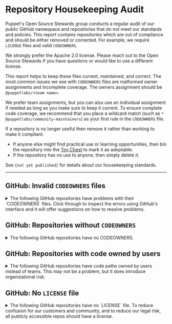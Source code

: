 # Repository Housekeeping Audit

Puppet's Open Source Stewards group conducts a regular audit of our public GitHub
namespace and repositories that do not meet our standards and policies. This
report contains repositories which are out of compliance and should be either
removed or corrected. For example, we require `LICENSE` files and valid `CODEOWNERS`.

We strongly prefer the Apache 2.0 license. Please reach out to the Open Source
Stewards if you have questions or would like to use a different license.

This report helps to keep these files current, maintained, and correct. The most
common issues we see with `CODEOWNERS` files are malformed owner assignments and
incomplete coverage. The owners assignment should be `@puppetlabs/<team name>`.

We prefer team assignments, but you can also use an individual assignment if needed
as long as you make sure to keep it current. To ensure complete code coverage, we
recommend that you place a wildcard match (such as `* @puppetlabs/community-maintainers`)
as your first rule in the `CODEOWNERS` file.

If a repository is no longer useful then remove it rather than working to make it
compliant.

* If anyone else might find practical use or learning opportunities, then bin
  the repository into the [Toy Chest](http://github.com/puppetlabs-toy-chest/)
  to mark it as adoptable.
* If the repository has no use to anyone, then simply delete it.

See `{not yet published}` for details about our housekeeping standards.

----

## GitHub: Invalid `CODEOWNERS` files

<details>
<summary>
The following GitHub repositories have problems with their `CODEOWNERS` files. Click
through to inspect the errors using GitHub's interface and it will offer suggestions
on how to resolve problems.
</summary>

* [puppetlabs/aws-hol-repo](https://github.com/puppetlabs/aws-hol-repo/blob/-/CODEOWNERS)
    * No teams matched rule: `*`
* [puppetlabs/aws_resource_reaper](https://github.com/puppetlabs/aws_resource_reaper/blob/-/CODEOWNERS)
    * No teams matched rule: `lambdas/*`
* [puppetlabs/bolt-waypoint-plugin](https://github.com/puppetlabs/bolt-waypoint-plugin/blob/-/CODEOWNERS)
    * No teams matched rule: `*`
* [puppetlabs/clamps](https://github.com/puppetlabs/clamps/blob/-/CODEOWNERS)
    * The team(s) `@puppetlabs/slv` appear to be invalid for rule: `*`
* [puppetlabs/cloud-chaos-webinar](https://github.com/puppetlabs/cloud-chaos-webinar/blob/-/CODEOWNERS)
    * The team(s) `@puppetlabs/marketing` appear to be invalid for rule: `*`
* [puppetlabs/homebrew-puppet](https://github.com/puppetlabs/homebrew-puppet/blob/-/CODEOWNERS)
    * No teams matched rule: `*`
    * The team(s) `@puppetlabs/wash` appear to be invalid for rule: `*/wash.*`
* [puppetlabs/master_manipulator](https://github.com/puppetlabs/master_manipulator/blob/-/CODEOWNERS)
    * The team(s) `@puppetlabs/slv` appear to be invalid for rule: `*`
* [puppetlabs/pe-sdk-go](https://github.com/puppetlabs/pe-sdk-go/blob/-/CODEOWNERS)
    * The team(s) `@puppetlabs/night-s-watch` appear to be invalid for rule: `*`
* [puppetlabs/pmc_miller](https://github.com/puppetlabs/pmc_miller/blob/-/CODEOWNERS)
    * The team(s) `@puppetlabs/slv` appear to be invalid for rule: `*`
* [puppetlabs/posh-bolt](https://github.com/puppetlabs/posh-bolt/blob/-/CODEOWNERS)
    * No teams matched rule: `*`
* [puppetlabs/puppet-rfc](https://github.com/puppetlabs/puppet-rfc/blob/-/CODEOWNERS)
    * The team(s) `@puppetlabs/platform-core` appear to be invalid for rule: `*`
* [puppetlabs/puppet-sneakernet](https://github.com/puppetlabs/puppet-sneakernet/blob/-/CODEOWNERS)
    * No teams matched rule: `*`
* [puppetlabs/puppetlabs-pe_quick_data](https://github.com/puppetlabs/puppetlabs-pe_quick_data/blob/-/CODEOWNERS)
    * No teams matched rule: `*`
* [puppetlabs/puppetserver-helm-chart](https://github.com/puppetlabs/puppetserver-helm-chart/blob/-/CODEOWNERS)
    * No teams matched rule: `*`
* [puppetlabs/ref_arch_setup](https://github.com/puppetlabs/ref_arch_setup/blob/-/CODEOWNERS)
    * The team(s) `@puppetlabs/slv` appear to be invalid for rule: `*`
* [puppetlabs/se_control_2020](https://github.com/puppetlabs/se_control_2020/blob/-/CODEOWNERS)
    * No teams matched rule: `*`
</details>


## GitHub: Repositories without `CODEOWNERS`

<details>
<summary>
The following GitHub repositories have no CODEOWNERS.
</summary>

* [puppetlabs/cem_issues](https://github.com/puppetlabs/cem_issues)
    * This repository will allow public community members to file bug reports against the CEM modules
* [puppetlabs/forge_issues](https://github.com/puppetlabs/forge_issues)
    * This repository will allow public community members to file bug reports against the Puppet Forge
* [puppetlabs/gettingstartedwb](https://github.com/puppetlabs/gettingstartedwb)
    * Repo for Getting Started with Bolt workshop
* [puppetlabs/kmo_provision_pe](https://github.com/puppetlabs/kmo_provision_pe)
    * Automation for the PE server in 501 renovation.
* [puppetlabs/pe_501_control_repo_lab_1](https://github.com/puppetlabs/pe_501_control_repo_lab_1)
    * The control repo for PE 501 Lab 2
* [puppetlabs/pe_501_control_repo_lab_2](https://github.com/puppetlabs/pe_501_control_repo_lab_2)
    * The control repo for PE 501 Lab 2
* [puppetlabs/pe_501_hello_world_lab_1](https://github.com/puppetlabs/pe_501_hello_world_lab_1)
    * The "Hello World" module for PE 501 Lab 1
* [puppetlabs/pe_501_hello_world_lab_2](https://github.com/puppetlabs/pe_501_hello_world_lab_2)
    * The "Hello World" module for PE 501 Lab 2
* [puppetlabs/pe_501_hello_world_lab_3](https://github.com/puppetlabs/pe_501_hello_world_lab_3)
    * The "Hello World" module for PE 501 Lab 3
* [puppetlabs/puppet-enterprise_issues](https://github.com/puppetlabs/puppet-enterprise_issues)
    * This repository will allow public community members to file bug reports against Puppet Enterprise
* [puppetlabs/puppetlabs-hocon](https://github.com/puppetlabs/puppetlabs-hocon)
    * Puppet module for managing settings in HOCON-style configuration files
* [puppetlabs/puppetlabs-puppet_authorization](https://github.com/puppetlabs/puppetlabs-puppet_authorization)
    * 
* [puppetlabs/puppetlabs-sshkeys](https://github.com/puppetlabs/puppetlabs-sshkeys)
    * Puppet Labs SSH Public Keys
* [puppetlabs/release-engineering-repo-standards](https://github.com/puppetlabs/release-engineering-repo-standards)
    * Standards and workflows for release engineering repos
* [puppetlabs/xzscanner](https://github.com/puppetlabs/xzscanner)
    * A quick orchestrated check for compromised xz in your infra
</details>

## GitHub: Repositories with code owned by users

<details>
<summary>
The following GitHub repositories have code paths owned by users instead of
teams. This may not be a problem, but it does introduce organizational risk.
</summary>

* [puppetlabs/aws-hol-repo](https://github.com/puppetlabs/aws-hol-repo)
    * @cs-arch
* [puppetlabs/aws_resource_reaper](https://github.com/puppetlabs/aws_resource_reaper)
    * @shawonc
* [puppetlabs/bolt-waypoint-plugin](https://github.com/puppetlabs/bolt-waypoint-plugin)
    * @lucywyman
* [puppetlabs/cpp-hocon](https://github.com/puppetlabs/cpp-hocon)
    * @mikaelsmith
    * @magisus
* [puppetlabs/forge-ruby](https://github.com/puppetlabs/forge-ruby)
    * @bastelfreak
* [puppetlabs/homebrew-puppet](https://github.com/puppetlabs/homebrew-puppet)
    * @mikaelsmith
* [puppetlabs/influxdb](https://github.com/puppetlabs/influxdb)
    * @bastelfreak
* [puppetlabs/pdksync](https://github.com/puppetlabs/pdksync)
    * @logicminds
* [puppetlabs/pe_patch](https://github.com/puppetlabs/pe_patch)
    * @albatrossflavour
* [puppetlabs/posh-bolt](https://github.com/puppetlabs/posh-bolt)
    * @mcdonaldseanp
    * @randomnoun7
* [puppetlabs/prosvc-preview_report](https://github.com/puppetlabs/prosvc-preview_report)
    * @cwcowellshah
* [puppetlabs/puppet-chocolatey-packages](https://github.com/puppetlabs/puppet-chocolatey-packages)
    * @glennsarti
* [puppetlabs/puppet-editor-syntax](https://github.com/puppetlabs/puppet-editor-syntax)
    * @jpogran
    * @glennsarti
* [puppetlabs/puppet-sneakernet](https://github.com/puppetlabs/puppet-sneakernet)
    * @binford2k
* [puppetlabs/puppet-strings](https://github.com/puppetlabs/puppet-strings)
    * @bastelfreak
* [puppetlabs/puppetlabs-accounts](https://github.com/puppetlabs/puppetlabs-accounts)
    * @bastelfreak
* [puppetlabs/puppetlabs-apache](https://github.com/puppetlabs/puppetlabs-apache)
    * @bastelfreak
    * @ekohl
    * @smortex
* [puppetlabs/puppetlabs-concat](https://github.com/puppetlabs/puppetlabs-concat)
    * @b4ldr
    * @bastelfreak
    * @ekohl
    * @smortex
* [puppetlabs/puppetlabs-inifile](https://github.com/puppetlabs/puppetlabs-inifile)
    * @bastelfreak
    * @ekohl
    * @smortex
* [puppetlabs/puppetlabs-java](https://github.com/puppetlabs/puppetlabs-java)
    * @bastelfreak
* [puppetlabs/puppetlabs-kubernetes](https://github.com/puppetlabs/puppetlabs-kubernetes)
    * @bastelfreak
    * @deric
* [puppetlabs/puppetlabs-lvm](https://github.com/puppetlabs/puppetlabs-lvm)
    * @bastelfreak
* [puppetlabs/puppetlabs-minimum_version](https://github.com/puppetlabs/puppetlabs-minimum_version)
    * @kreeuwijk
* [puppetlabs/puppetlabs-mysql](https://github.com/puppetlabs/puppetlabs-mysql)
    * @alexjfisher
    * @bastelfreak
* [puppetlabs/puppetlabs-ntp](https://github.com/puppetlabs/puppetlabs-ntp)
    * @bastelfreak
    * @smortex
* [puppetlabs/puppetlabs-patching_as_code](https://github.com/puppetlabs/puppetlabs-patching_as_code)
    * @kreeuwijk
* [puppetlabs/puppetlabs-pe_quick_data](https://github.com/puppetlabs/puppetlabs-pe_quick_data)
    * @moedes
* [puppetlabs/puppetlabs-postgresql](https://github.com/puppetlabs/puppetlabs-postgresql)
    * @alexjfisher
    * @bastelfreak
    * @deric
    * @ekohl
    * @simonhoenscheid
    * @smortex
* [puppetlabs/puppetlabs-puppetdb](https://github.com/puppetlabs/puppetlabs-puppetdb)
    * @bastelfreak
    * @smortex
* [puppetlabs/puppetlabs-puppet_agent](https://github.com/puppetlabs/puppetlabs-puppet_agent)
    * @bastelfreak
* [puppetlabs/puppetlabs-puppet_operations_appliance](https://github.com/puppetlabs/puppetlabs-puppet_operations_appliance)
    * @dylanratcliffe
* [puppetlabs/puppetlabs-rsync](https://github.com/puppetlabs/puppetlabs-rsync)
    * @kajinamit
* [puppetlabs/puppetlabs-sccm](https://github.com/puppetlabs/puppetlabs-sccm)
    * @kreeuwijk
* [puppetlabs/puppetlabs-servicenow_change_requests](https://github.com/puppetlabs/puppetlabs-servicenow_change_requests)
    * @kreeuwijk
* [puppetlabs/puppetlabs-stdlib](https://github.com/puppetlabs/puppetlabs-stdlib)
    * @alexjfisher
    * @b4ldr
    * @bastelfreak
    * @ekohl
    * @smortex
    * @seanmil
* [puppetlabs/puppetlabs-websphere_application_server](https://github.com/puppetlabs/puppetlabs-websphere_application_server)
    * @bastelfreak
    * @biamandei
* [puppetlabs/puppetlabs-xinetd](https://github.com/puppetlabs/puppetlabs-xinetd)
    * @ekohl
* [puppetlabs/puppetlabs_spec_helper](https://github.com/puppetlabs/puppetlabs_spec_helper)
    * @bastelfreak
* [puppetlabs/puppetserver-helm-chart](https://github.com/puppetlabs/puppetserver-helm-chart)
    * @xtigyro
    * @slconley
    * @raphink
    * @davidphay
    * @skoef
    * @nielshojen
    * @ldaneliukas
* [puppetlabs/puppet_operational_dashboards](https://github.com/puppetlabs/puppet_operational_dashboards)
    * @bastelfreak
* [puppetlabs/rubocop-i18n](https://github.com/puppetlabs/rubocop-i18n)
    * @highb
* [puppetlabs/se_control_2020](https://github.com/puppetlabs/se_control_2020)
    * @cs-arch
</details>

## GitHub: No `LICENSE` file

<details>
<summary>
The following GitHub repositories have no `LICENSE` file. To reduce confusion for
our customers and community, and to reduce our legal risk, all publicly accessible
repos should have a license.
</summary>

* [puppetlabs/baker-round](https://github.com/puppetlabs/baker-round)
    * A temporary location for prototype Puppet Content Templates (PCTs)
* [puppetlabs/bolt-project](https://github.com/puppetlabs/bolt-project)
    * Example Bolt project directory
* [puppetlabs/build-data](https://github.com/puppetlabs/build-data)
    * source of additional information pertaining to build automation
* [puppetlabs/cat-github-actions](https://github.com/puppetlabs/cat-github-actions)
    * 
* [puppetlabs/cdpe-test-control-repo](https://github.com/puppetlabs/cdpe-test-control-repo)
    * Master repo for CDPE acceptance tests control repo's thats mirrored to our other VCS providers
* [puppetlabs/cem_issues](https://github.com/puppetlabs/cem_issues)
    * This repository will allow public community members to file bug reports against the CEM modules
* [puppetlabs/cem_workflows](https://github.com/puppetlabs/cem_workflows)
    * 
* [puppetlabs/cisco_ios](https://github.com/puppetlabs/cisco_ios)
    * Cisco IOS Catalyst module
* [puppetlabs/clamps](https://github.com/puppetlabs/clamps)
    * 
* [puppetlabs/clojars-puppetlabs-jenkins](https://github.com/puppetlabs/clojars-puppetlabs-jenkins)
    * 
* [puppetlabs/cloud-chaos-webinar](https://github.com/puppetlabs/cloud-chaos-webinar)
    * 
* [puppetlabs/courseware-lms-lab-downloads](https://github.com/puppetlabs/courseware-lms-lab-downloads)
    * 
* [puppetlabs/dataops-pipeline-tools](https://github.com/puppetlabs/dataops-pipeline-tools)
    * Functions that are used regularly in data pipeline jobs
* [puppetlabs/diagrams-net-libraries](https://github.com/puppetlabs/diagrams-net-libraries)
    * These are custom shape libraries for diagrams.net (formally known as draw.io) for puppet logos and icons
* [puppetlabs/encrypted_backup](https://github.com/puppetlabs/encrypted_backup)
    * A Puppet module for simple, secure Linux backups
* [puppetlabs/forge-standards](https://github.com/puppetlabs/forge-standards)
    * This repository consists of forge automations
* [puppetlabs/foss-license-report](https://github.com/puppetlabs/foss-license-report)
    * 
* [puppetlabs/gettingstartedwb](https://github.com/puppetlabs/gettingstartedwb)
    * Repo for Getting Started with Bolt workshop
* [puppetlabs/go-cd4pe-client](https://github.com/puppetlabs/go-cd4pe-client)
    * A CD4PE client generated from swagger
* [puppetlabs/infinitory](https://github.com/puppetlabs/infinitory)
    * SRE host, role, and service inventory
* [puppetlabs/influxdb](https://github.com/puppetlabs/influxdb)
    * 
* [puppetlabs/kmo-cd4pe-scripts](https://github.com/puppetlabs/kmo-cd4pe-scripts)
    * Utility scripts for provisioning CD4PE in Instruqt
* [puppetlabs/learndot_api](https://github.com/puppetlabs/learndot_api)
    * 
* [puppetlabs/nssm](https://github.com/puppetlabs/nssm)
    * Puppet fork of the NSSM source code from https://git.nssm.cc/nssm/nssm.git
* [puppetlabs/openssl-fips](https://github.com/puppetlabs/openssl-fips)
    * 
* [puppetlabs/pct-test-template-01](https://github.com/puppetlabs/pct-test-template-01)
    * 
* [puppetlabs/pct-test-template-02](https://github.com/puppetlabs/pct-test-template-02)
    * 
* [puppetlabs/pdk-docker](https://github.com/puppetlabs/pdk-docker)
    * Official Puppet Development Kit (PDK) Docker Image
* [puppetlabs/pdk-test](https://github.com/puppetlabs/pdk-test)
    * 
* [puppetlabs/pe-sdk-go](https://github.com/puppetlabs/pe-sdk-go)
    * 
* [puppetlabs/peadm-bolt-project](https://github.com/puppetlabs/peadm-bolt-project)
    * Bolt project for working with the puppetlabs/pe_xl module
* [puppetlabs/pe_tech_check](https://github.com/puppetlabs/pe_tech_check)
    * A repo containing tasks and scripts for the PE Tech Check service
* [puppetlabs/phoenix-github-actions](https://github.com/puppetlabs/phoenix-github-actions)
    * 
* [puppetlabs/pltraining-apache](https://github.com/puppetlabs/pltraining-apache)
    * 
* [puppetlabs/pmc_miller](https://github.com/puppetlabs/pmc_miller)
    * 
* [puppetlabs/preupgrade_check](https://github.com/puppetlabs/preupgrade_check)
    * A Bolt plan to check for common issues before a Puppet Enterprise upgrade
* [puppetlabs/prm-test-tool-01](https://github.com/puppetlabs/prm-test-tool-01)
    * 
* [puppetlabs/prm-test-tool-02](https://github.com/puppetlabs/prm-test-tool-02)
    * 
* [puppetlabs/prosvc-preview_report](https://github.com/puppetlabs/prosvc-preview_report)
    * A Catalog Preview Report HTML Generator
* [puppetlabs/prtg_push](https://github.com/puppetlabs/prtg_push)
    * A Puppet module to provide PRTG HTTP push sensors
* [puppetlabs/puppet-approved-modules](https://github.com/puppetlabs/puppet-approved-modules)
    * 
* [puppetlabs/puppet-classify](https://github.com/puppetlabs/puppet-classify)
    * A ruby library to interface with the classifier service
* [puppetlabs/puppet-data-service](https://github.com/puppetlabs/puppet-data-service)
    * Puppet Data Service - SolArch implementation of the PDS
* [puppetlabs/puppet-enterprise_issues](https://github.com/puppetlabs/puppet-enterprise_issues)
    * This repository will allow public community members to file bug reports against Puppet Enterprise
* [puppetlabs/puppet-rfc](https://github.com/puppetlabs/puppet-rfc)
    * Puppet RFC Repository
* [puppetlabs/puppet-vra_puppet_plugin_prep](https://github.com/puppetlabs/puppet-vra_puppet_plugin_prep)
    * 
* [puppetlabs/puppet-vro-starter_content](https://github.com/puppetlabs/puppet-vro-starter_content)
    * 
* [puppetlabs/puppetlabs-bash_task_helper](https://github.com/puppetlabs/puppetlabs-bash_task_helper)
    * 
* [puppetlabs/puppetlabs-cd4pe_deployments](https://github.com/puppetlabs/puppetlabs-cd4pe_deployments)
    * Puppet module for custom CD4PE deployment policies
* [puppetlabs/puppetlabs-cd4pe_jobs](https://github.com/puppetlabs/puppetlabs-cd4pe_jobs)
    * Bolt plans and tasks for running CD4PE jobs on Puppet agents over PCP.
* [puppetlabs/puppetlabs-cd4pe_tests](https://github.com/puppetlabs/puppetlabs-cd4pe_tests)
    * Module for use by the CD4PE team in tests
* [puppetlabs/puppetlabs-freeradius](https://github.com/puppetlabs/puppetlabs-freeradius)
    * A module to manage FreeRADIUS using Puppet
* [puppetlabs/puppetlabs-pam_tools](https://github.com/puppetlabs/puppetlabs-pam_tools)
    * Bolt module for working with Puppet Application Manager.
* [puppetlabs/puppetlabs-panos](https://github.com/puppetlabs/puppetlabs-panos)
    * A puppet module to manage Palo-Alto devices and VM images
* [puppetlabs/puppetlabs-pe_quick_data](https://github.com/puppetlabs/puppetlabs-pe_quick_data)
    * Bolt Tasks and Plan to quickly pull Puppet Enterprise information for SE engagement
* [puppetlabs/puppetlabs-pe_status_check](https://github.com/puppetlabs/puppetlabs-pe_status_check)
    * Self Service Module for Puppet Enterprise
* [puppetlabs/puppetlabs-puppet_authorization](https://github.com/puppetlabs/puppetlabs-puppet_authorization)
    * 
* [puppetlabs/puppetlabs-puppet_bolt_server](https://github.com/puppetlabs/puppetlabs-puppet_bolt_server)
    * This module installs and configures Bolt to use a local PuppetDB and PCP transport
* [puppetlabs/puppetlabs-puppet_data_service](https://github.com/puppetlabs/puppetlabs-puppet_data_service)
    * Module to configure the Puppet Data Service (PDS)
* [puppetlabs/puppetlabs-puppet_operations_appliance](https://github.com/puppetlabs/puppetlabs-puppet_operations_appliance)
    * Puppet Enterprise tool  to create a central place for logging, metrics and maintenance
* [puppetlabs/puppetlabs-release](https://github.com/puppetlabs/puppetlabs-release)
    * Repo that builds packages to add our apt and yum repositories and public signing key.
* [puppetlabs/puppetlabs-sccm](https://github.com/puppetlabs/puppetlabs-sccm)
    * puppetlabs-sccm
* [puppetlabs/puppetlabs-test_device](https://github.com/puppetlabs/puppetlabs-test_device)
    * a device emulator for testing purposes
* [puppetlabs/puppet_module_metadata](https://github.com/puppetlabs/puppet_module_metadata)
    * 
* [puppetlabs/relaysh-docker-update-workflow](https://github.com/puppetlabs/relaysh-docker-update-workflow)
    * 
* [puppetlabs/support-tasks](https://github.com/puppetlabs/support-tasks)
    * Module for tasks in the support kb
* [puppetlabs/TA-puppet-alert-orchestrator](https://github.com/puppetlabs/TA-puppet-alert-orchestrator)
    * Alert Actions isolated from Puppet Report Viewer addon
* [puppetlabs/TA-puppet-report-viewer](https://github.com/puppetlabs/TA-puppet-report-viewer)
    * 
* [puppetlabs/tig-demo](https://github.com/puppetlabs/tig-demo)
    * A demo using Bolt to set up a TIG stack
* [puppetlabs/winrm_security](https://github.com/puppetlabs/winrm_security)
    * 
</details>
